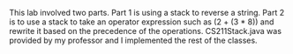 This lab involved two parts. 
Part 1 is using a stack to reverse a string.
Part 2 is to use a stack to take an operator expression such as (2 + (3 * 8)) and rewrite it based on the precedence of the operations.
CS211Stack.java was provided by my professor and I implemented the rest of the classes. 
